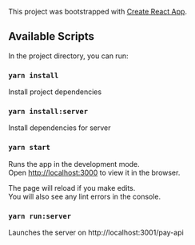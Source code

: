 This project was bootstrapped with [Create React App](https://github.com/facebook/create-react-app).

## Available Scripts

In the project directory, you can run:

### `yarn install`

Install project dependencies

### `yarn install:server`

Install dependencies for server

### `yarn start`

Runs the app in the development mode.<br>
Open [http://localhost:3000](http://localhost:3000) to view it in the browser.

The page will reload if you make edits.<br>
You will also see any lint errors in the console.

### `yarn run:server`

Launches the server on http://localhost:3001/pay-api

